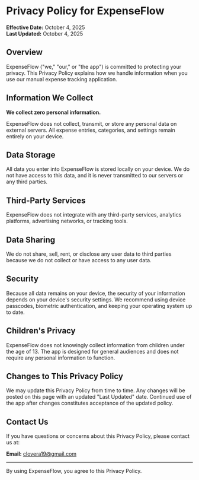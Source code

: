 # Privacy Policy for ExpenseFlow

**Effective Date:** October 4, 2025  
**Last Updated:** October 4, 2025

## Overview

ExpenseFlow ("we," "our," or "the app") is committed to protecting your privacy. This Privacy Policy explains how we handle information when you use our manual expense tracking application.

## Information We Collect

**We collect zero personal information.**

ExpenseFlow does not collect, transmit, or store any personal data on external servers. All expense entries, categories, and settings remain entirely on your device.

## Data Storage

All data you enter into ExpenseFlow is stored locally on your device. We do not have access to this data, and it is never transmitted to our servers or any third parties.

## Third-Party Services

ExpenseFlow does not integrate with any third-party services, analytics platforms, advertising networks, or tracking tools.

## Data Sharing

We do not share, sell, rent, or disclose any user data to third parties because we do not collect or have access to any user data.

## Security

Because all data remains on your device, the security of your information depends on your device's security settings. We recommend using device passcodes, biometric authentication, and keeping your operating system up to date.

## Children's Privacy

ExpenseFlow does not knowingly collect information from children under the age of 13. The app is designed for general audiences and does not require any personal information to function.

## Changes to This Privacy Policy

We may update this Privacy Policy from time to time. Any changes will be posted on this page with an updated "Last Updated" date. Continued use of the app after changes constitutes acceptance of the updated policy.

## Contact Us

If you have questions or concerns about this Privacy Policy, please contact us at:

**Email:** clovera19@gmail.com

---

By using ExpenseFlow, you agree to this Privacy Policy.
